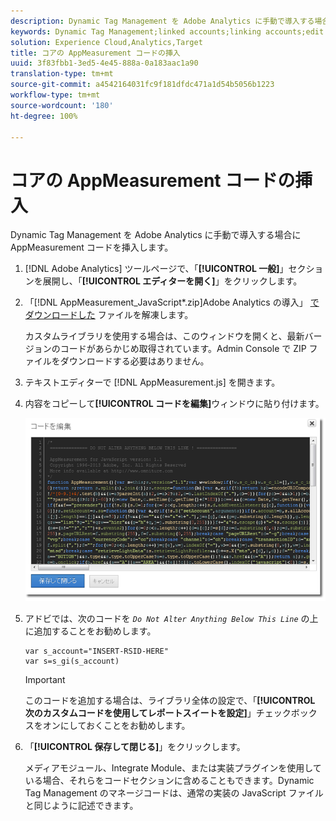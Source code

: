 ```yaml
---
description: Dynamic Tag Management を Adobe Analytics に手動で導入する場合に AppMeasurement コードを挿入します。
keywords: Dynamic Tag Management;linked accounts;linking accounts;edit code;appmeasurement;appmeasurement code
solution: Experience Cloud,Analytics,Target
title: コアの AppMeasurement コードの挿入
uuid: 3f83fbb1-3ed5-4e45-888a-0a183aac1a90
translation-type: tm+mt
source-git-commit: a4542164031fc9f181dfdc471a1d54b5056b1223
workflow-type: tm+mt
source-wordcount: '180'
ht-degree: 100%

---
```



# コアの AppMeasurement コードの挿入

Dynamic Tag Management を Adobe Analytics に手動で導入する場合に AppMeasurement コードを挿入します。

1. [!DNL Adobe Analytics] ツールページで、「**[!UICONTROL 一般]**」セクションを展開し、「**[!UICONTROL エディターを開く]**」をクリックします。
1. 「[!DNL AppMeasurement_JavaScript*.zip]Adobe Analytics の導入」 [でダウンロードした](/help/implement/other/dtm/t-analytics-deploy.md) ファイルを解凍します。

   カスタムライブラリを使用する場合は、このウィンドウを開くと、最新バージョンのコードがあらかじめ取得されています。Admin Console で ZIP ファイルをダウンロードする必要はありません。
1. テキストエディターで [!DNL AppMeasurement.js] を開きます。
1. 内容をコピーして&#x200B;**[!UICONTROL コードを編集]**&#x200B;ウィンドウに貼り付けます。

   ![](assets/edit-code.png)

1. アドビでは、次のコードを *`Do Not Alter Anything Below This Line`* の上に追加することをお勧めします。

   ```
   var s_account="INSERT-RSID-HERE"
   var s=s_gi(s_account)
   ```

   >[!IMPORTANT]
   >
   >このコードを追加する場合は、ライブラリ全体の設定で、「**[!UICONTROL 次のカスタムコードを使用してレポートスイートを設定]**」チェックボックスをオンにしておくことをお勧めします。

1. 「**[!UICONTROL 保存して閉じる]**」をクリックします。

   メディアモジュール、Integrate Module、または実装プラグインを使用している場合、それらをコードセクションに含めることもできます。Dynamic Tag Management のマネージコードは、通常の実装の JavaScript ファイルと同じように記述できます。

